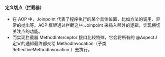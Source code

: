 #### 定义切点（拦截器）

- 在 AOP 中，Joinpoint 代表了程序执行的某个具体位置，比如方法的调用、异常的抛出等。AOP 框架通过拦截这些 Joinpoint 来插入额外的逻辑，实现横切关注点的功能。
- 而实现拦截器 MethodInterceptor 接口比较特殊，它会将所有的 @AspectJ 定义的通知最终都交给 MethodInvocation（子类 ReflectiveMethodInvocation ）去执行。